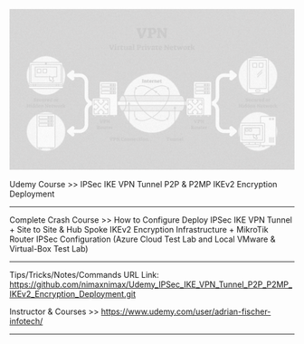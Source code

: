 ![Alt text](image.png)


Udemy Course >> IPSec IKE VPN Tunnel P2P & P2MP IKEv2 Encryption Deployment

**********

Complete Crash Course >> How to Configure Deploy IPSec IKE VPN Tunnel + Site to Site & Hub Spoke IKEv2 Encryption Infrastructure + MikroTik Router IPSec Configuration (Azure Cloud Test Lab and Local VMware & Virtual-Box Test Lab)

**********

Tips/Tricks/Notes/Commands URL Link: https://github.com/nimaxnimax/Udemy_IPSec_IKE_VPN_Tunnel_P2P_P2MP_IKEv2_Encryption_Deployment.git

Instructor & Courses >> https://www.udemy.com/user/adrian-fischer-infotech/

**********


